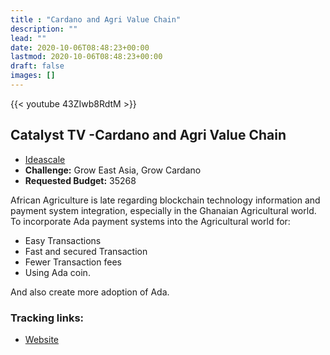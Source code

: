 ```yaml
---
title : "Cardano and Agri Value Chain"
description: ""
lead: ""
date: 2020-10-06T08:48:23+00:00
lastmod: 2020-10-06T08:48:23+00:00
draft: false
images: []
---
```


{{<  youtube 43ZIwb8RdtM >}}

## Catalyst TV -Cardano and Agri Value Chain

- [Ideascale](https://cardano.ideascale.com/c/idea/418376)
- **Challenge:** Grow East Asia, Grow Cardano
- **Requested Budget:** 35268

African Agriculture is late regarding blockchain technology information and payment system integration, especially in the Ghanaian Agricultural world.
To incorporate Ada payment systems into the Agricultural world for:

- Easy Transactions
- Fast and secured Transaction
- Fewer Transaction fees
- Using Ada coin.

And also create more adoption of Ada.

### Tracking links:

- [Website](https://medium.com/@zakariam.munir/payment-systems-in-the-agricultural-value-chain-395b8b0e397a)

